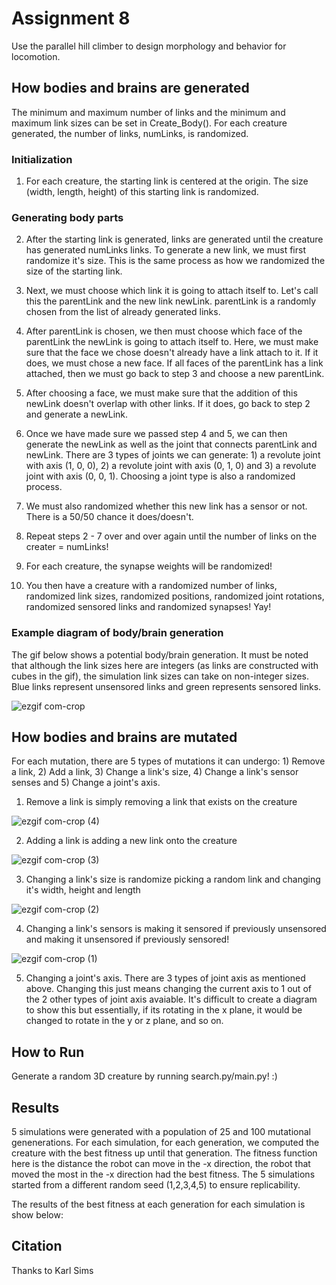 # Assignment 8

Use the parallel hill climber to design morphology and behavior for locomotion.

## How bodies and brains are generated

The minimum and maximum number of links and the minimum and maximum link sizes can be set in Create_Body(). For each creature generated, the number of links, numLinks, is randomized.

### Initialization
1. For each creature, the starting link is centered at the origin. The size (width, length, height) of this starting link is randomized. 

### Generating body parts
2. After the starting link is generated, links are generated until the creature has generated numLinks links. To generate a new link, we must first randomize it's size. This is the same process as how we randomized the size of the starting link. 

3. Next, we must choose which link it is going to attach itself to. Let's call this the parentLink and the new link newLink. parentLink is a randomly chosen from the list of already generated links.

4. After parentLink is chosen, we then must choose which face of the parentLink the newLink is going to attach itself to. Here, we must make sure that the face we chose doesn't already have a link attach to it. If it does, we must chose a new face. If all faces of the parentLink has a link attached, then we must go back to step 3 and choose a new parentLink.

5. After choosing a face, we must make sure that the addition of this newLink doesn't overlap with other links. If it does, go back to step 2 and generate a newLink.

6. Once we have made sure we passed step 4 and 5, we can then generate the newLink as well as the joint that connects parentLink and newLink. There are 3 types of joints we can generate: 1) a revolute joint with axis (1, 0, 0), 2) a revolute joint with axis (0, 1, 0) and 3) a revolute joint with axis (0, 0, 1). Choosing a joint type is also a randomized process.

7. We must also randomized whether this new link has a sensor or not. There is a 50/50 chance it does/doesn't.

8. Repeat steps 2 - 7 over and over again until the number of links on the creater = numLinks!

9. For each creature, the synapse weights will be randomized!

10. You then have a creature with a randomized number of links, randomized link sizes, randomized positions, randomized joint rotations, randomized sensored links and randomized synapses! Yay!

### Example diagram of body/brain generation
The gif below shows a potential body/brain generation. It must be noted that although the link sizes here are integers (as links are constructed with cubes in the gif), the simulation link sizes can take on non-integer sizes. Blue links represent unsensored links and green represents sensored links. 

![ezgif com-crop](https://user-images.githubusercontent.com/63747047/221438685-99344543-7dd7-46a0-b1f7-5f54ff613c65.gif)

## How bodies and brains are mutated

For each mutation, there are 5 types of mutations it can undergo: 1) Remove a link, 2) Add a link, 3) Change a link's size, 4) Change a link's sensor senses and 5) Change a joint's axis.

1) Remove a link is simply removing a link that exists on the creature

![ezgif com-crop (4)](https://user-images.githubusercontent.com/63747047/221439442-70deb513-868c-4ca4-9c31-fe0311abed4e.gif)

2) Adding a link is adding a new link onto the creature

![ezgif com-crop (3)](https://user-images.githubusercontent.com/63747047/221439451-e03b7280-af7c-43c3-aea9-4a76d0d35f79.gif)

3) Changing a link's size is randomize picking a random link and changing it's width, height and length

![ezgif com-crop (2)](https://user-images.githubusercontent.com/63747047/221439462-78418948-07bc-4684-9937-7702b934087f.gif)

4) Changing a link's sensors is making it sensored if previously unsensored and making it unsensored if previously sensored!

![ezgif com-crop (1)](https://user-images.githubusercontent.com/63747047/221439457-5c933384-a028-42ef-9b93-3a404e7d6f25.gif)

5) Changing a joint's axis. There are 3 types of joint axis as mentioned above. Changing this just means changing the current axis to 1 out of the 2 other types of joint axis avaiable. It's difficult to create a diagram to show this but essentially, if its rotating in the x plane, it would be changed to rotate in the y or z plane, and so on.

## How to Run

Generate a random 3D creature by running search.py/main.py! :)

## Results
5 simulations were generated with a population of 25 and 100 mutational genenerations. For each simulation, for each generation, we computed the creature with the best fitness up until that generation. The fitness function here is the distance the robot can move in the -x direction, the robot that moved the most in the -x direction had the best fitness. The 5 simulations started from a different random seed (1,2,3,4,5) to ensure replicability. 

The results of the best fitness at each generation for each simulation is show below:




## Citation
Thanks to Karl Sims

